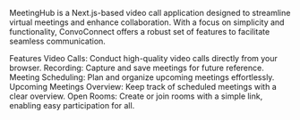 MeetingHub is a Next.js-based video call application designed to streamline virtual meetings and enhance collaboration. With a focus on simplicity and functionality, ConvoConnect offers a robust set of features to facilitate seamless communication.

Features
Video Calls: Conduct high-quality video calls directly from your browser.
Recording: Capture and save meetings for future reference.
Meeting Scheduling: Plan and organize upcoming meetings effortlessly.
Upcoming Meetings Overview: Keep track of scheduled meetings with a clear overview.
Open Rooms: Create or join rooms with a simple link, enabling easy participation for all.
